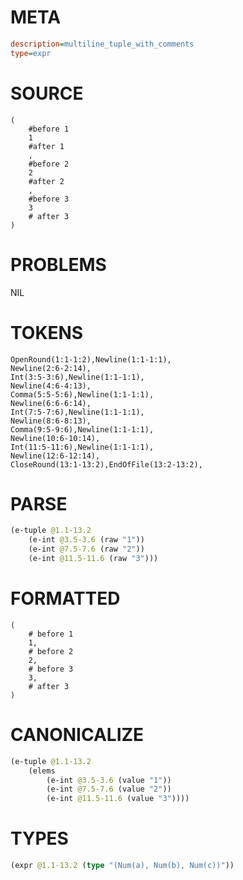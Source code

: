 # META
~~~ini
description=multiline_tuple_with_comments
type=expr
~~~
# SOURCE
~~~roc
(
    #before 1
    1
    #after 1
    ,
    #before 2
    2
    #after 2
    ,
    #before 3
    3
    # after 3
)
~~~
# PROBLEMS
NIL
# TOKENS
~~~zig
OpenRound(1:1-1:2),Newline(1:1-1:1),
Newline(2:6-2:14),
Int(3:5-3:6),Newline(1:1-1:1),
Newline(4:6-4:13),
Comma(5:5-5:6),Newline(1:1-1:1),
Newline(6:6-6:14),
Int(7:5-7:6),Newline(1:1-1:1),
Newline(8:6-8:13),
Comma(9:5-9:6),Newline(1:1-1:1),
Newline(10:6-10:14),
Int(11:5-11:6),Newline(1:1-1:1),
Newline(12:6-12:14),
CloseRound(13:1-13:2),EndOfFile(13:2-13:2),
~~~
# PARSE
~~~clojure
(e-tuple @1.1-13.2
	(e-int @3.5-3.6 (raw "1"))
	(e-int @7.5-7.6 (raw "2"))
	(e-int @11.5-11.6 (raw "3")))
~~~
# FORMATTED
~~~roc
(
	# before 1
	1,
	# before 2
	2,
	# before 3
	3,
	# after 3
)
~~~
# CANONICALIZE
~~~clojure
(e-tuple @1.1-13.2
	(elems
		(e-int @3.5-3.6 (value "1"))
		(e-int @7.5-7.6 (value "2"))
		(e-int @11.5-11.6 (value "3"))))
~~~
# TYPES
~~~clojure
(expr @1.1-13.2 (type "(Num(a), Num(b), Num(c))"))
~~~
